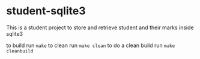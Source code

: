 # student-sqlite3
This is a student project to store and retrieve student and their marks inside sqlite3

to build run `make`
to clean run `make clean`
to do a clean build run `make cleanbuild`
